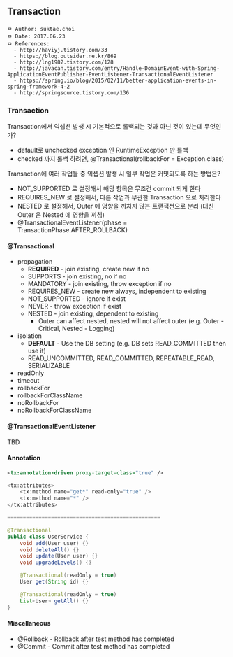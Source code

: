 ## Transaction

```
ㅁ Author: suktae.choi
ㅁ Date: 2017.06.23
ㅁ References:
  - http://haviyj.tistory.com/33
  - https://blog.outsider.ne.kr/869
  - http://lng1982.tistory.com/128
  - http://javacan.tistory.com/entry/Handle-DomainEvent-with-Spring-ApplicationEventPublisher-EventListener-TransactionalEventListener
  - https://spring.io/blog/2015/02/11/better-application-events-in-spring-framework-4-2
  - http://springsource.tistory.com/136
```

### Transaction
Transaction에서 익셉션 발생 시 기본적으로 롤백되는 것과 아닌 것이 있는데 무엇인가?
- default로 unchecked exception 인 RuntimeException 만 롤백
- checked 까지 롤백 하려면, @Transactional(rollbackFor = Exception.class)

Transaction에 여러 작업들 중 익셉션 발생 시 일부 작업은 커밋되도록 하는 방법은?
- NOT_SUPPORTED 로 설정해서 해당 항목은 무조건 commit 되게 한다
- REQUIRES_NEW 로 설정해서, 다른 작업과 무관한 Transaction 으로 처리한다
- NESTED 로 설정해서, Outer 에 영향을 끼치지 않는 트랜잭션으로 분리 (대신 Outer 은 Nested 에 영향을 끼침)
- @TransactionalEventListener(phase = TransactionPhase.AFTER_ROLLBACK)

#### @Transactional
- propagation
  - **REQUIRED** - join existing, create new if no
  - SUPPORTS - join existing, no if no
  - MANDATORY - join existing, throw exception if no
  - REQUIRES_NEW - create new always, independent to existing
  - NOT_SUPPORTED - ignore if exist
  - NEVER - throw exception if exist
  - NESTED - join existing, dependent to existing
    - Outer can affect nested, nested will not affect outer (e.g. Outer - Critical, Nested - Logging)
- isolation
  - **DEFAULT** - Use the DB setting (e.g. DB sets READ_COMMITTED then use it)
  - READ_UNCOMMITTED, READ_COMMITTED, REPEATABLE_READ, SERIALIZABLE
- readOnly
- timeout
- rollbackFor
- rollbackForClassName
- noRollbackFor
- noRollbackForClassName

#### @TransactionalEventListener
TBD

#### Annotation
```xml
<tx:annotation-driven proxy-target-class="true" />
```
```java
<tx:attributes>
	<tx:method name="get*" read-only="true" />
	<tx:method name="*" />
</tx:attributes>

=================================================

@Transactional
public class UserService {
    void add(User user) {}
    void deleteAll() {}
    void update(User user) {}
    void upgradeLevels() {}

    @Transactional(readOnly = true)
    User get(String id) {}

    @Transactional(readOnly = true)
    List<User> getAll() {}
}
```

#### Miscellaneous
- @Rollback - Rollback after test method has completed
- @Commit - Commit after test method has completed
